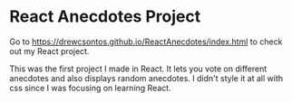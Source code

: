 # React Anecdotes Project

Go to https://drewcsontos.github.io/ReactAnecdotes/index.html to check out my React project.

This was the first project I made in React. It lets you vote on different anecdotes and also displays random anecdotes. I didn't style it at all with css since I was focusing on learning React. 
